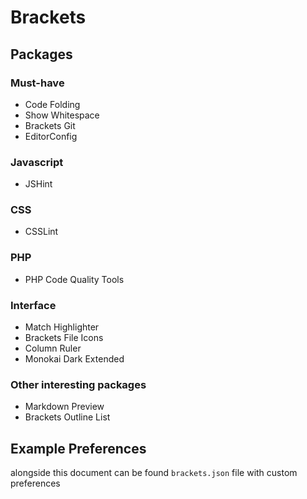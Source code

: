 # Brackets

## Packages

### Must-have

* Code Folding
* Show Whitespace
* Brackets Git
* EditorConfig

### Javascript

* JSHint

### CSS

* CSSLint

### PHP

* PHP Code Quality Tools

### Interface

* Match Highlighter
* Brackets File Icons
* Column Ruler
* Monokai Dark Extended

### Other interesting packages

* Markdown Preview
* Brackets Outline List


## Example Preferences

alongside this document can be found `brackets.json` file with custom
preferences
